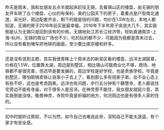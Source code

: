 昨天是周末，我和女朋友五点半就起床赶往无锡，去看锡山区的楼盘，由无锡的朋友开车转了五个楼盘，心仪的有保利、美的公园天下的房子，着重点是户型南北通透，采光好，周边配套齐全，剩下的就是钱的问题，均价在1.5W左右，本地人都知道，无锡的房子2016年前买是最幸福，2016年下半年房子突涨大几千，其实我倒是认为无锡只是回到该有的价格，无锡地处江苏长江经济带，轻轨直通南京-上海-杭州，无锡的商业广场也不少，吃的玩的都不少，可能因为我都是周末过去，所以没有看到堵车挤地铁的画面，至少要比南京缓和好多。
***
还是没有说到主题，其实我很青睐上个周末去的新吴区看的楼盘，远洋太湖宸章，价格在1.5W，位置靠太湖，周边是别墅区，相比锡山可能商业化不够，商场、地铁都不是很完善，但迟早是要发展的，周边学校是好学校，也是贵族学校，毕竟是别墅区，哪怕砸锅卖铁让自家小子去上了，看到那么多有钱家子弟，会不会心态上有些不好，这也是考虑因素。远洋也有问题，步行五分钟有个静慧寺，老人都说住宅旁边不能有寺庙，对于很多人是忌讳，在神灵旁不能住，我女朋友就挺介意，其实我倒是没啥，敬畏神灵，寺院毕竟是祈福的地方，何况周边也是有很多人家的住的。
***
初中时就听过房奴，不以为然，如今自己也难逃此命，深知自己不能太逍遥，有个家才有安全感。